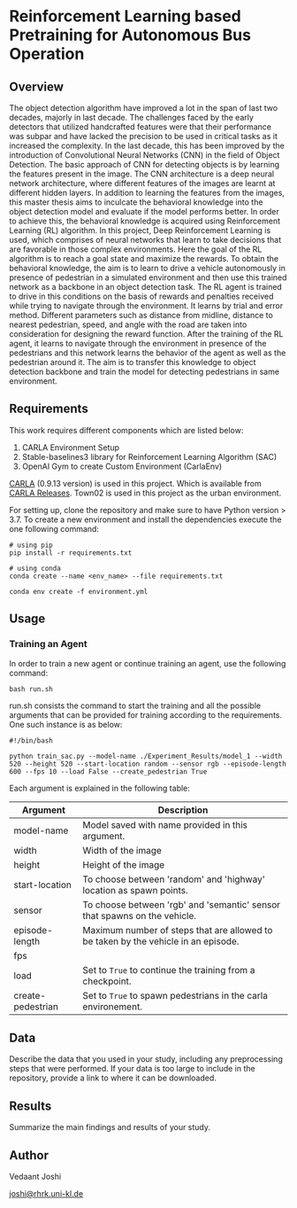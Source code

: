 # Reinforcement Learning based Pretraining for Autonomous Bus Operation

## Overview

The object detection algorithm have improved a lot in the span of last two decades, majorly in last decade. The challenges faced by the early detectors that utilized handcrafted features were that their performance was subpar and have lacked the precision to be used in critical tasks as it increased the complexity. In the last decade, this has been improved by the introduction of Convolutional Neural Networks (CNN) in the field of Object Detection. The basic approach of CNN for detecting objects is by learning the features present in the image. The CNN architecture is a deep neural network architecture, where different features of the images are learnt at different hidden layers. In addition to learning the features from the images, this master thesis aims to inculcate the behavioral knowledge into the object detection model and evaluate if the model performs better. In order to achieve this, the behavioral knowledge is acquired using Reinforcement Learning (RL) algorithm. In this project, Deep Reinforcement Learning is used, which comprises of neural networks that learn to take decisions that are favorable in those complex environments. Here the goal of the RL algorithm is to reach a goal state and maximize the rewards. To obtain the behavioral knowledge, the aim is to learn to drive a vehicle autonomously in presence of pedestrian in a simulated environment and then use this trained network as a backbone in an object detection task. The RL agent is trained to drive in this conditions on the basis of rewards and penalties received while trying to navigate through the environment. It learns by trial and error method. Different parameters such as distance from midline, distance to nearest pedestrian, speed, and angle with the road are taken into consideration for designing the reward function. After the training of the RL agent, it learns to navigate through the environment in presence of the pedestrians and this network learns the behavior of the agent as well as the pedestrian around it. The aim is to transfer this knowledge to object detection backbone and train the model for detecting pedestrians in same environment.

## Requirements

This work requires different components which are listed below:

1. CARLA Environment Setup
2. Stable-baselines3 library for Reinforcement Learning Algorithm (SAC)
3. OpenAI Gym to create Custom Environment (CarlaEnv)

[CARLA](http://carla.org/) (0.9.13 version) is used in this project. Which is available from [CARLA Releases](https://github.com/carla-simulator/carla/releases). Town02 is used in this project as the urban environment. 

For setting up, clone the repository and make sure to have Python version > 3.7. To create a new environment and install the dependencies execute the one following command:

```
# using pip
pip install -r requirements.txt

# using conda
conda create --name <env_name> --file requirements.txt
```

```
conda env create -f environment.yml
```


## Usage

### Training an Agent
In order to train a new agent or continue training an agent, use the following command:

```
bash run.sh
```

run.sh consists the command to start the training and all the possible arguments that can be provided for training according to the requirements. One such instance is as below:

```
#!/bin/bash

python train_sac.py --model-name ./Experiment_Results/model_1 --width 520 --height 520 --start-location random --sensor rgb --episode-length 600 --fps 10 --load False --create_pedestrian True
```

Each argument is explained in the following table:

|Argument               |Description                                                                        |
|-----------------------|-----------------------------------------------------------------------------------|
|model-name             |Model saved with name provided in this argument.                                   |
|width                  |Width of the image                                                                 |
|height                 |Height of the image                                                                |
|start-location         |To choose between 'random' and 'highway' location as spawn points.                 |
|sensor                 |To choose between 'rgb' and 'semantic' sensor that spawns on the vehicle.          |
|episode-length         |Maximum number of steps that are allowed to be taken by the vehicle in an episode. |
|fps                    |                                                                                   |
|load                   |Set to `True` to continue the training from a checkpoint.                          |
|create-pedestrian      |Set to `True` to spawn pedestrians in the carla environement.                      |



## Data

Describe the data that you used in your study, including any preprocessing steps that were performed. If your data is too large to include in the repository, provide a link to where it can be downloaded.

## Results

Summarize the main findings and results of your study.

## Author

Vedaant Joshi

joshi@rhrk.uni-kl.de
